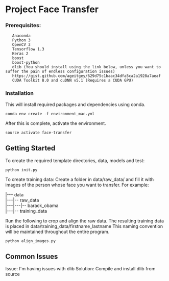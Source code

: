 # Project Face Transfer

### Prerequisites:
 
 ```
    Anaconda
    Python 3
    OpenCV 3
    Tensorflow 1.3
    Keras 2
    boost
    boost-python
    dlib (You should install using the link below, unless you want to suffer the pain of endless configuration issues) 
    https://gist.github.com/ageitgey/629d75c1baac34dfa5ca2a1928a7aeaf
    CUDA Toolkit 8.0 and cuDNN v5.1 (Requires a CUDA GPU)
```
 
### Installation

This will install required packages and dependencies using conda.
```
conda env create -f environment_mac.yml
```
After this is complete, activate the environment.
```
source activate face-transfer
```
## Getting Started

To create the required template directories, data, models and test:
```
python init.py
```

To create training data:
Create a folder in data/raw_data/ and fill it with images of the person whose face you want to transfer. For example:  

|--- data  
|---|-- raw_data  
|---|---|-- barack_obama  
|---|-- training_data  

Run the following to crop and align the raw data. The resulting training data is placed in data/training_data/firstname_lastname
This naming convention will be maintained throughout the entire program.
```
python align_images.py
```

## Common Issues

Issue: I'm having issues with dlib
Solution: Compile and install dlib from source
